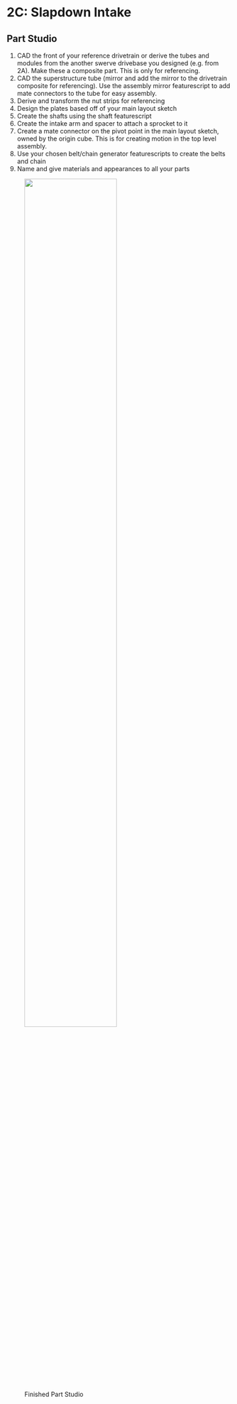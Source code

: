 # 2C: Slapdown Intake

## Part Studio

1. CAD the front of your reference drivetrain or derive the tubes and modules from the another swerve drivebase you designed (e.g. from 2A). Make these a composite part. This is only for referencing.
3. CAD the superstructure tube (mirror and add the mirror to the drivetrain composite for referencing). Use the assembly mirror featurescript to add mate connectors to the tube for easy assembly.
4. Derive and transform the nut strips for referencing
5. Design the plates based off of your main layout sketch
6. Create the shafts using the shaft featurescript
7. Create the intake arm and spacer to attach a sprocket to it
8. Create a mate connector on the pivot point in the main layout sketch, owned by the origin cube. This is for creating motion in the top level assembly.
9. Use your chosen belt/chain generator featurescripts to create the belts and chain
10. Name and give materials and appearances to all your parts

<figure>
    <img src="/img/learning-course/stage2-slapdown/intakePartStudio.webp" width="70%" data-description="Finished Part Studio">
    <figcaption> Finished Part Studio </figcaption>
</figure>

<br>